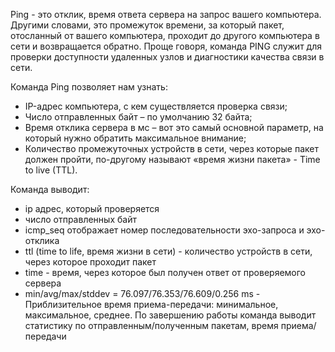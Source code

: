Ping - это отклик, время ответа сервера на запрос вашего компьютера. Другими словами, это промежуток времени, за который пакет, отосланный от вашего компьютера, проходит до другого компьютера в сети и возвращается обратно. Проще говоря, команда PING служит для проверки доступности удаленных узлов и диагностики качества связи в сети.

Команда Ping позволяет нам узнать:
- IP-адрес компьютера, с кем существляется проверка связи;
- Число отправленных байт – по умолчанию 32 байта;
- Время отклика сервера в мс – вот это самый основной параметр, на который нужно обратить максимальное внимание;
- Количество промежуточных устройств в сети, через которые пакет должен пройти, по-другому называют «время жизни пакета» - Time to live (TTL).

Команда выводит:
- ip адрес, который проверяется
- число отправленных байт
- icmp_seq отображает номер последовательности эхо-запроса и эхо-отклика
- ttl (time to life, время жизни в сети) - количество устройств в сети, через которое проходит пакет
- time - время, через которое был получен ответ от проверяемого сервера
- min/avg/max/stddev = 76.097/76.353/76.609/0.256 ms - Приблизительное время приема-передачи: минимальное, максимальное, среднее.
По завершению работы команда выводит статистику по отправленным/полученным пакетам, время приема/передачи
